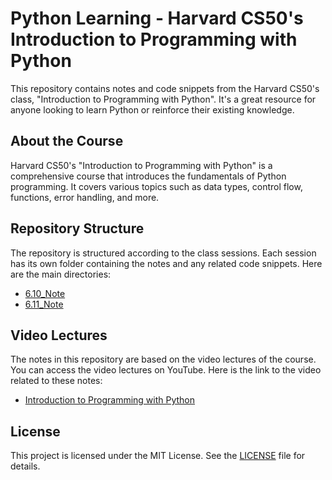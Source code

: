 # Python Learning - Harvard CS50's Introduction to Programming with Python

This repository contains notes and code snippets from the Harvard CS50's class, "Introduction to Programming with Python". It's a great resource for anyone looking to learn Python or reinforce their existing knowledge.

## About the Course

Harvard CS50's "Introduction to Programming with Python" is a comprehensive course that introduces the fundamentals of Python programming. It covers various topics such as data types, control flow, functions, error handling, and more.

## Repository Structure

The repository is structured according to the class sessions. Each session has its own folder containing the notes and any related code snippets. Here are the main directories:

- [6.10_Note](https://github.com/JimmyToluene/python-learning/tree/main/6.10_Note)
- [6.11_Note](https://github.com/JimmyToluene/python-learning/tree/main/6.11_Note)

## Video Lectures

The notes in this repository are based on the video lectures of the course. You can access the video lectures on YouTube. Here is the link to the video related to these notes:

- [Introduction to Programming with Python](https://www.youtube.com/watch?v=nLRL_NcnK-4&t=6324s)

## License

This project is licensed under the MIT License. See the [LICENSE](https://github.com/JimmyToluene/python-learning/blob/main/LICENSE) file for details.
